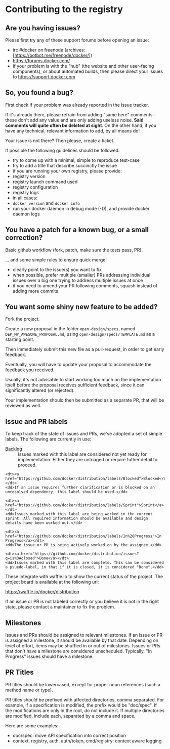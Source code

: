 # Contributing to the registry

## Are you having issues?

Please first try any of these support forums before opening an issue:

 * irc #docker on freenode (archives: [https://botbot.me/freenode/docker/])
 * https://forums.docker.com/
 * if your problem is with the "hub" (the website and other user-facing components), or about automated builds, then please direct your issues to https://support.docker.com

## So, you found a bug?

First check if your problem was already reported in the issue tracker.

If it's already there, please refrain from adding "same here" comments - these don't add any value and are only adding useless noise. **Said comments will quite often be deleted at sight**. On the other hand, if you have any technical, relevant information to add, by all means do!

Your issue is not there? Then please, create a ticket.

If possible the following guidelines should be followed:

 * try to come up with a minimal, simple to reproduce test-case
 * try to add a title that describe succinctly the issue
 * if you are running your own registry, please provide:
  * registry version
  * registry launch command used
  * registry configuration
  * registry logs
 * in all cases:
  * `docker version` and `docker info`
  * run your docker daemon in debug mode (-D), and provide docker daemon logs 

## You have a patch for a known bug, or a small correction?

Basic github workflow (fork, patch, make sure the tests pass, PR).

... and some simple rules to ensure quick merge:

 * clearly point to the issue(s) you want to fix
 * when possible, prefer multiple (smaller) PRs addressing individual issues over a big one trying to address multiple issues at once
 * if you need to amend your PR following comments, squash instead of adding more commits

## You want some shiny new feature to be added?

Fork the project.

Create a new proposal in the folder `open-design/specs`, named `DEP_MY_AWESOME_PROPOSAL.md`, using `open-design/specs/TEMPLATE.md` as a starting point.

Then immediately submit this new file as a pull-request, in order to get early feedback.

Eventually, you will have to update your proposal to accommodate the feedback you received.

Usually, it's not advisable to start working too much on the implementation itself before the proposal receives sufficient feedback, since it can significantly altered (or rejected).

Your implementation should then be submitted as a separate PR, that will be reviewed as well.

## Issue and PR labels

To keep track of the state of issues and PRs, we've adopted a set of simple labels. The following are currently in use:

<dl>
	<dt><a href="https://github.com/docker/distribution/issues?q=is%3Aopen+-label%3AReady+-label%3A%22In+Progress%22+-label%3A%22Blocked%22">Backlog</a></dt>
	<dd>Issues marked with this label are considered not yet ready for implementation. Either they are untriaged or require futher detail to proceed.</dd>

	<dt><a href="https://github.com/docker/distribution/labels/Blocked">Blocked</a></dt>
	<dd>If an issue requires further clarification or is blocked on an unresolved dependency, this label should be used.</dd>

	<dt><a href="https://github.com/docker/distribution/labels/Sprint">Sprint</a></dt>
	<dd>Issues marked with this label are being worked in the current sprint. All required information should be available and design details have been worked out.</dd>

	<dt><a href="https://github.com/docker/distribution/labels/In%20Progress">In Progress</a></dt>
	<dd>The issue or PR is being actively worked on by the assignee.</dd>

	<dt><a href="https://github.com/docker/distribution/issues?q=is%3Aclosed">Done</a></dt>
	<dd>Issues marked with this label are complete. This can be considered a psuedo-label, in that if it is closed, it is considered "Done".</dd>
</dl>

These integrate with waffle.io to show the current status of the project. The project board is available at the following url:

https://waffle.io/docker/distribution

If an issue or PR is not labeled correctly or you believe it is not in the right state, please contact a maintainer to fix the problem.

## Milestones

Issues and PRs should be assigned to relevant milestones. If an issue or PR is assigned a milestone, it should be available by that date. Depending on level of effort, items may be shuffled in or out of milestones. Issues or PRs that don't have a milestone are considered unscheduled. Typically, "In Progress" issues should have a milestone.

## PR Titles

PR titles should be lowercased, except for proper noun references (such a
method name or type).

PR titles should be prefixed with affected directories, comma separated. For
example, if a specification is modified, the prefix would be "doc/spec". If
the modifications are only in the root, do not include it. If multiple
directories are modified, include each, separated by a comma and space.

Here are some examples:

- doc/spec: move API specification into correct position
- context, registry, auth, auth/token, cmd/registry: context aware logging
